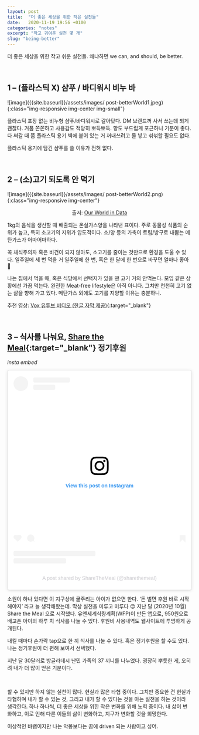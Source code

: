 ```yaml
---
layout: post
title:  "더 좋은 세상을 위한 작은 실천들"
date:   2020-11-19 19:56 +0100
categories: "notes"
excerpt: "작고 귀여운 실천 몇 개"
slug: "being-better"
---
```


더 좋은 세상을 위한 작고 쉬운 실천들. 왜냐하면 we can, and should, be better.

<br> 

## 1 – (플라스틱 X) 샴푸 / 바디워시 비누 바

![image]({{site.baseurl}}/assets/images/
post-betterWorld1.jpeg){:class="img-responsive img-center img-small"}


플라스틱 포장 없는 비누형 샴푸/바디워시로 갈아탔다. DM 브랜드꺼 사서 쓰는데 되게 괜찮다. 거품 쫀쫀하고 사용감도 적당히 뽀득뽀득. 향도 부드럽게 포근하니 기분이 좋다. 다 써갈 때 쯤 플라스틱 용기 벽에 붙어 있는 거 꺼내쓰려고 물 넣고 섞섞할 필요도 없다.

플라스틱 용기에 담긴 샴푸를 쓸 이유가 전혀 없다.

<br>

## 2 – (소)고기 되도록 안 먹기


![image]({{site.baseurl}}/assets/images/
post-betterWorld2.png){:class="img-responsive img-center"}

<figcaption align="center">출저: <a href="https://ourworldindata.org/environmental-impacts-of-food" target="_blank">Our World in Data</a></figcaption>

1kg의 음식을 생산할 때 배출되는 온실가스양을 나타낸 표이다. 주로 동물성 식품의 순위가 높고, 특히 소고기의 지위가 압도적이다. 소/양 등의 가축이 트림/방구로 내뿜는 메탄가스가 어마어마하다.

꼭 채식주의자 혹은 비건이 되지 않아도, 소고기를 줄이는 것만으로 환경을 도울 수 있다. 일주일에 세 번 먹을 거 일주일에 한 번, 혹은 한 달에 한 번으로 바꾸면 얼마나 좋아 🙂

나는 집에서 먹을 때, 혹은 식당에서 선택지가 있을 땐 고기 거의 안먹는다. 모임 같은 상황에선 가끔 먹는다. 완전한 Meat-free lifestyle은 아직 아니다. 그치만 천천히 고기 없는 삶을 향해 가고 있다. 메탄가스 외에도 고기를 지양할 이유는 충분하니.

추천 영상: [Vox 유튜브 비디오 (한글 자막 제공)](https://youtu.be/3lrJYTsKdUM){:target="_blank"}


<br>

## 3 – 식사를 나눠요, [Share the Meal](https://sharethemeal.org/ko/){:target="_blank"} 정기후원

*insta embed*
<blockquote class="instagram-media" data-instgrm-captioned data-instgrm-permalink="https://www.instagram.com/p/CHLO2HqsrJv/?utm_source=ig_embed&amp;utm_campaign=loading" data-instgrm-version="14" style=" background:#FFF; border:0; border-radius:3px; box-shadow:0 0 1px 0 rgba(0,0,0,0.5),0 1px 10px 0 rgba(0,0,0,0.15); margin: 1px; max-width:540px; min-width:326px; padding:0; width:99.375%; width:-webkit-calc(100% - 2px); width:calc(100% - 2px);"><div style="padding:16px;"> <a href="https://www.instagram.com/p/CHLO2HqsrJv/?utm_source=ig_embed&amp;utm_campaign=loading" style=" background:#FFFFFF; line-height:0; padding:0 0; text-align:center; text-decoration:none; width:100%;" target="_blank"> <div style=" display: flex; flex-direction: row; align-items: center;"> <div style="background-color: #F4F4F4; border-radius: 50%; flex-grow: 0; height: 40px; margin-right: 14px; width: 40px;"></div> <div style="display: flex; flex-direction: column; flex-grow: 1; justify-content: center;"> <div style=" background-color: #F4F4F4; border-radius: 4px; flex-grow: 0; height: 14px; margin-bottom: 6px; width: 100px;"></div> <div style=" background-color: #F4F4F4; border-radius: 4px; flex-grow: 0; height: 14px; width: 60px;"></div></div></div><div style="padding: 19% 0;"></div> <div style="display:block; height:50px; margin:0 auto 12px; width:50px;"><svg width="50px" height="50px" viewBox="0 0 60 60" version="1.1" xmlns="https://www.w3.org/2000/svg" xmlns:xlink="https://www.w3.org/1999/xlink"><g stroke="none" stroke-width="1" fill="none" fill-rule="evenodd"><g transform="translate(-511.000000, -20.000000)" fill="#000000"><g><path d="M556.869,30.41 C554.814,30.41 553.148,32.076 553.148,34.131 C553.148,36.186 554.814,37.852 556.869,37.852 C558.924,37.852 560.59,36.186 560.59,34.131 C560.59,32.076 558.924,30.41 556.869,30.41 M541,60.657 C535.114,60.657 530.342,55.887 530.342,50 C530.342,44.114 535.114,39.342 541,39.342 C546.887,39.342 551.658,44.114 551.658,50 C551.658,55.887 546.887,60.657 541,60.657 M541,33.886 C532.1,33.886 524.886,41.1 524.886,50 C524.886,58.899 532.1,66.113 541,66.113 C549.9,66.113 557.115,58.899 557.115,50 C557.115,41.1 549.9,33.886 541,33.886 M565.378,62.101 C565.244,65.022 564.756,66.606 564.346,67.663 C563.803,69.06 563.154,70.057 562.106,71.106 C561.058,72.155 560.06,72.803 558.662,73.347 C557.607,73.757 556.021,74.244 553.102,74.378 C549.944,74.521 548.997,74.552 541,74.552 C533.003,74.552 532.056,74.521 528.898,74.378 C525.979,74.244 524.393,73.757 523.338,73.347 C521.94,72.803 520.942,72.155 519.894,71.106 C518.846,70.057 518.197,69.06 517.654,67.663 C517.244,66.606 516.755,65.022 516.623,62.101 C516.479,58.943 516.448,57.996 516.448,50 C516.448,42.003 516.479,41.056 516.623,37.899 C516.755,34.978 517.244,33.391 517.654,32.338 C518.197,30.938 518.846,29.942 519.894,28.894 C520.942,27.846 521.94,27.196 523.338,26.654 C524.393,26.244 525.979,25.756 528.898,25.623 C532.057,25.479 533.004,25.448 541,25.448 C548.997,25.448 549.943,25.479 553.102,25.623 C556.021,25.756 557.607,26.244 558.662,26.654 C560.06,27.196 561.058,27.846 562.106,28.894 C563.154,29.942 563.803,30.938 564.346,32.338 C564.756,33.391 565.244,34.978 565.378,37.899 C565.522,41.056 565.552,42.003 565.552,50 C565.552,57.996 565.522,58.943 565.378,62.101 M570.82,37.631 C570.674,34.438 570.167,32.258 569.425,30.349 C568.659,28.377 567.633,26.702 565.965,25.035 C564.297,23.368 562.623,22.342 560.652,21.575 C558.743,20.834 556.562,20.326 553.369,20.18 C550.169,20.033 549.148,20 541,20 C532.853,20 531.831,20.033 528.631,20.18 C525.438,20.326 523.257,20.834 521.349,21.575 C519.376,22.342 517.703,23.368 516.035,25.035 C514.368,26.702 513.342,28.377 512.574,30.349 C511.834,32.258 511.326,34.438 511.181,37.631 C511.035,40.831 511,41.851 511,50 C511,58.147 511.035,59.17 511.181,62.369 C511.326,65.562 511.834,67.743 512.574,69.651 C513.342,71.625 514.368,73.296 516.035,74.965 C517.703,76.634 519.376,77.658 521.349,78.425 C523.257,79.167 525.438,79.673 528.631,79.82 C531.831,79.965 532.853,80.001 541,80.001 C549.148,80.001 550.169,79.965 553.369,79.82 C556.562,79.673 558.743,79.167 560.652,78.425 C562.623,77.658 564.297,76.634 565.965,74.965 C567.633,73.296 568.659,71.625 569.425,69.651 C570.167,67.743 570.674,65.562 570.82,62.369 C570.966,59.17 571,58.147 571,50 C571,41.851 570.966,40.831 570.82,37.631"></path></g></g></g></svg></div><div style="padding-top: 8px;"> <div style=" color:#3897f0; font-family:Arial,sans-serif; font-size:14px; font-style:normal; font-weight:550; line-height:18px;">View this post on Instagram</div></div><div style="padding: 12.5% 0;"></div> <div style="display: flex; flex-direction: row; margin-bottom: 14px; align-items: center;"><div> <div style="background-color: #F4F4F4; border-radius: 50%; height: 12.5px; width: 12.5px; transform: translateX(0px) translateY(7px);"></div> <div style="background-color: #F4F4F4; height: 12.5px; transform: rotate(-45deg) translateX(3px) translateY(1px); width: 12.5px; flex-grow: 0; margin-right: 14px; margin-left: 2px;"></div> <div style="background-color: #F4F4F4; border-radius: 50%; height: 12.5px; width: 12.5px; transform: translateX(9px) translateY(-18px);"></div></div><div style="margin-left: 8px;"> <div style=" background-color: #F4F4F4; border-radius: 50%; flex-grow: 0; height: 20px; width: 20px;"></div> <div style=" width: 0; height: 0; border-top: 2px solid transparent; border-left: 6px solid #f4f4f4; border-bottom: 2px solid transparent; transform: translateX(16px) translateY(-4px) rotate(30deg)"></div></div><div style="margin-left: auto;"> <div style=" width: 0px; border-top: 8px solid #F4F4F4; border-right: 8px solid transparent; transform: translateY(16px);"></div> <div style=" background-color: #F4F4F4; flex-grow: 0; height: 12px; width: 16px; transform: translateY(-4px);"></div> <div style=" width: 0; height: 0; border-top: 8px solid #F4F4F4; border-left: 8px solid transparent; transform: translateY(-4px) translateX(8px);"></div></div></div> <div style="display: flex; flex-direction: column; flex-grow: 1; justify-content: center; margin-bottom: 24px;"> <div style=" background-color: #F4F4F4; border-radius: 4px; flex-grow: 0; height: 14px; margin-bottom: 6px; width: 224px;"></div> <div style=" background-color: #F4F4F4; border-radius: 4px; flex-grow: 0; height: 14px; width: 144px;"></div></div></a><p style=" color:#c9c8cd; font-family:Arial,sans-serif; font-size:14px; line-height:17px; margin-bottom:0; margin-top:8px; overflow:hidden; padding:8px 0 7px; text-align:center; text-overflow:ellipsis; white-space:nowrap;"><a href="https://www.instagram.com/p/CHLO2HqsrJv/?utm_source=ig_embed&amp;utm_campaign=loading" style=" color:#c9c8cd; font-family:Arial,sans-serif; font-size:14px; font-style:normal; font-weight:normal; line-height:17px; text-decoration:none;" target="_blank">A post shared by ShareTheMeal (@sharethemeal)</a></p></div></blockquote> <script async src="//www.instagram.com/embed.js"></script>

소원이 하나 있다면 이 지구상에 굶주리는 아이가 없으면 한다. ‘돈 벌면 후원 바로 시작해야지’ 라고 늘 생각해왔는데. 막상 실천을 미루고 미루다 😔 지난 달 (2020년 10월) Share the Meal 으로 시작했다. 유엔세계식량계획(WFP)이 만든 앱으로, 950원으로 배고픈 아이의 하루 치 식사를 나눌 수 있다. 후원비 사용내역도 웹사이트에 투명하게 공개된다.

내킬 때마다 손가락 tap으로 한 끼 식사를 나눌 수 있다. 혹은 정기후원을 할 수도 있다. 나는 정기후원이 더 편해 보여서 선택했다.

지난 달 30달러로 방글라데시 난민 가족의 37 끼니를 나누었다. 굉장히 뿌듯한 게, 오히려 내가 더 많이 얻은 기분이다.

<br>

할 수 있지만 하지 않는 실천이 많다. 현실과 많은 타협 중이다. 그치만 중요한 건 현실과 타협하며 내가 할 수 있는 것, 그리고 내가 할 수 있다는 것을 아는 실천을 하는 것이라 생각한다. 하나 하나씩, 더 좋은 세상을 위한 작은 변화를 위해 노력 중이다. 내 삶이 변화하고, 이로 인해 다른 이들의 삶이 변화하고, 지구가 변화할 것을 희망한다.

이상적인 바램이지만 나는 악몽보다는 꿈에 driven 되는 사람이고 싶어.

